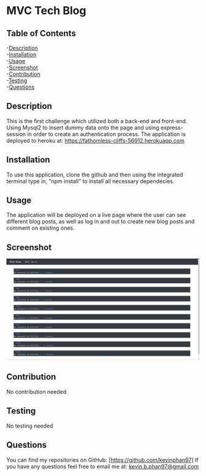 # MVC Tech Blog


  ## Table of Contents
  -[Description](#description)<br/>
  -[Installation](#installation)<br/>
  -[Usage](#usage)<br/>
  -[Screenshot](#screenshot)<br/>
  -[Contribution](#contribution)<br/>
  -[Testing](#testing)<br/>
  -[Questions](#questions)<br/>

  ## Description
  This is the first challenge which utilized both a back-end and front-end. Using Mysql2 to insert dummy data onto the page and using express-session in order to create an authentication process. The application is deployed to heroku at: https://fathomless-cliffs-56912.herokuapp.com

  ## Installation
  To use this application, clone the github and then using the integrated terminal type in, "npm install" to install all necessary dependecies.

  ## Usage
  The application will be deployed on a live page where the user can see different blog posts, as well as log in and out to create new blog posts and comment on existing ones.

  ## Screenshot
  ![screenshot](https://github.com/kevinphan97/My-First-TechBlog/blob/main/assets/Screenshot%20(65).png)

  ## Contribution
  No contribution needed

  ## Testing
  No testing needed

  ## Questions
  You can find my repositories on GitHub: [https://github.com/kevinphan97]
  If you have any questions feel free to email me at: kevin.b.phan97@gmail.com
